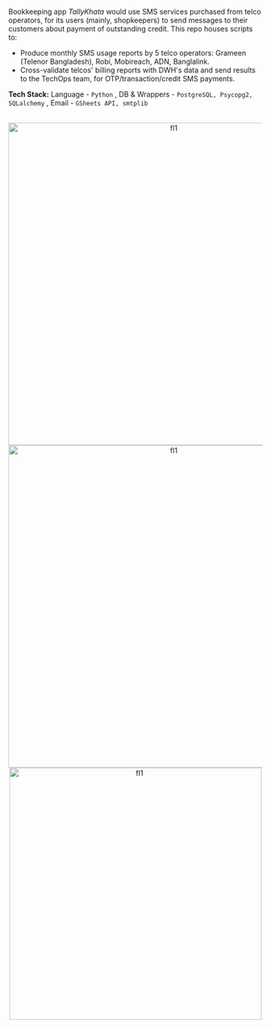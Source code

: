 Bookkeeping app *TallyKhata* would use SMS services purchased from telco operators, for its users (mainly, shopkeepers) to send messages to their customers about payment of outstanding credit. This repo houses scripts to:
- Produce monthly SMS usage reports by 5 telco operators: Grameen (Telenor Bangladesh), Robi, Mobireach, ADN, Banglalink.
- Cross-validate telcos' billing reports with DWH's data and send results to the TechOps team, for OTP/transaction/credit SMS payments.

**Tech Stack:** Language - `Python` , DB & Wrappers - `PostgreSQL, Psycopg2, SQLalchemy` , Email - `GSheets API, smtplib`<br><br>

<p align="center">
<img width="640" alt="fl1" src="https://github.com/shithi30/shithi30/assets/43873081/a27dca70-fbbf-400e-96b6-be9827e4d906">
<img width="640" alt="fl1" src="https://github.com/shithi30/shithi30/assets/43873081/87b8ed07-aeef-4da4-b97a-45c76ffdae80"><br>
<img width="500" alt="fl1" src="https://github.com/shithi30/shithi30/assets/43873081/436c12e3-658d-499a-be73-7a3d937bcda5"><br>
</p>



